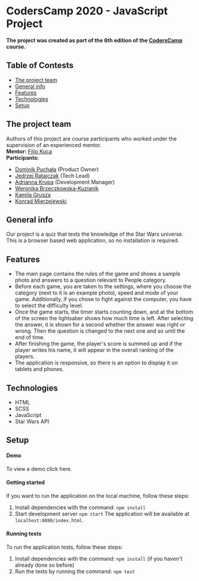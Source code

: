 # CodersCamp 2020 - JavaScript Project

**The project was created as part of the 6th edition of the [CodersCamp](https://coderscamp.pl/) course.**

## Table of Contests
- [The project team](#the-project-team)
- [General info](#general-info)
- [Features](#features)
- [Technologies](#technologies)
- [Setup](#setup)

## The project team
Authors of this project are course participants who worked under the supervision of an experienced mentor. <br>
**Mentor:** [Filip Kuca](https://github.com/ruljin) <br>
**Participants:**
- [Dominik Puchała](https://github.com/Suegro24) (Product Owner)
-	[Jędrzej Ratajczak](https://github.com/Mrozelek) (Tech Lead)
-	[Adrianna Krupa](https://github.com/adax10/) (Development Manager)
-	[Weronika Brzeczkowska-Kuzianik](https://github.com/brzeczkowskaw)
-	[Kamila Grusza](https://github.com/kami3la)
-	[Konrad Mierzejewski](https://github.com/KonradMierzejewski)

## General info
Our project is a quiz that tests the knowledge of the Star Wars universe. This is a browser based web application, so no installation is required. 

## Features
-	The main page contains the rules of the game and shows a sample photo and answers to a question relevant to People category.
-	Before each game, you are taken to the settings, where you choose the category (next to it is an example photo), speed and mode of your game. Additionally, if you chose to fight against the computer, you have to select the difficulty level.
-	Once the game starts, the timer starts counting down, and at the bottom of the screen the lightsaber shows how much time is left. After selecting the answer, it is shown for a second whether the answer was right or wrong. Then the question is changed to the next one and so until the end of time.
-	After finishing the game, the player's score is summed up and if the player writes his name, it will appear in the overall ranking of the players.
-	The application is responsive, so there is an option to display it on tablets and phones.

## Technologies
-	HTML
-	SCSS
-	JavaScript
-	Star Wars API

## Setup
#### Demo
To view a demo click here.
#### Getting started
If you want to run the application on the local machine, follow these steps:
1. Install dependencies with the command: `npm install`
2. Start development server `npm start`
The application will be available at `localhost:8080/index.html`.
#### Running tests
To run the application tests, follow these steps:
1. Install dependencies with the command: `npm install` (if you haven't already done so before)
2. Run the tests by running the command: `npm test`
